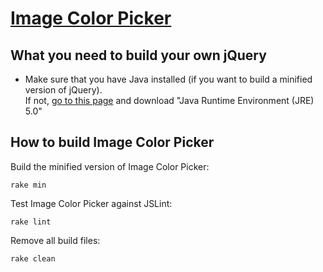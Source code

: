 [Image Color Picker](http://github.com/Skarabaeus/ImageColorPicker)
================================

What you need to build your own jQuery
---------------------------------------
* Make sure that you have Java installed (if you want to build a minified version of jQuery).  
If not, [go to this page](http://java.sun.com/javase/downloads/index.jsp) and download "Java Runtime Environment (JRE) 5.0"

How to build Image Color Picker
-----------------------------

Build the minified version of Image Color Picker:

    rake min
    
Test Image Color Picker against JSLint:

    rake lint

Remove all build files:
  
    rake clean


